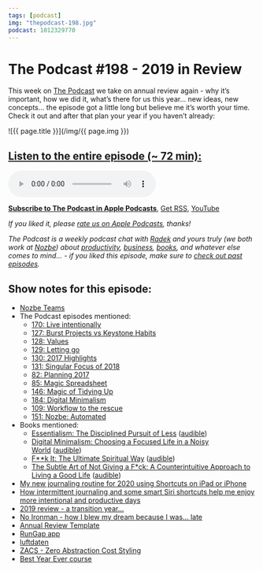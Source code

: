 ```yaml
---
tags: [podcast]
img: "thepodcast-198.jpg"
podcast: 1012329770
---
```


# The Podcast #198 - 2019 in Review

This week on [The Podcast][p] we take on annual review again - why it’s important, how we did it, what’s there for us this year... new ideas, new concepts... the episode got a little long but believe me it’s worth your time. Check it out and after that plan your year if you haven’t already:

<!--More-->

![{{ page.title }}](/img/{{ page.img }})

## [Listen to the entire episode (~ 72 min):][e]

<audio controls>
<source src="https://files.nozbe.com/podcast/198.mp3" type="audio/mpeg">
</audio>

**[Subscribe to The Podcast in Apple Podcasts][i]**, [Get RSS][rss], [YouTube][y]

*If you liked it, please [rate us on Apple Podcasts][i], thanks!*

*The Podcast is a weekly podcast chat with [Radek][r] and yours truly (we both work at [Nozbe][n]) about [productivity](/productivity), [business](/business), [books](/books), and whatever else comes to mind… - if you liked this episode, make sure to [check out past episodes](/podcast).*

## Show notes for this episode:

  * [Nozbe Teams](https://nozbe.com/teams/)
  * The Podcast episodes mentioned:
    * [170: Live intentionally](https://thepodcast.fm/170)
    * [127: Burst Projects vs Keystone Habits](https://thepodcast.fm/127)
    * [128: Values](https://thepodcast.fm/128)
    * [129: Letting go](https://thepodcast.fm/129)
    * [130: 2017 Highlights](https://thepodcast.fm/130)
    * [131: Singular Focus of 2018](https://thepodcast.fm/131)
    * [82: Planning 2017](https://thepodcast.fm/82)
    * [85: Magic Spreadsheet](https://thepodcast.fm/85)
    * [146: Magic of Tidying Up](https://thepodcast.fm/146)
    * [184: Digital Minimalism](https://thepodcast.fm/episodes/184)
    * [109: Workflow to the rescue](https://thepodcast.fm/109)
    * [151: Nozbe: Automated](https://thepodcast.fm/episodes/151)
  * Books mentioned:
    * [Essentialism: The Disciplined Pursuit of Less](https://www.amazon.com/Essentialism-Disciplined-Pursuit-Greg-McKeown/dp/0804137382/) ([audible](https://www.audible.com/pd/Essentialism-Audiobook/B00IWZ6XGA))
    * [Digital Minimalism: Choosing a Focused Life in a Noisy World](https://www.amazon.com/Digital-Minimalism-Choosing-Focused-Noisy/dp/0525536515/) ([audible](https://www.audible.com/pd/Digital-Minimalism-Audiobook/B07LGF8TCJ))
    * [F**k It: The Ultimate Spiritual Way](https://www.amazon.com/F-k-Ultimate-Spiritual-Way/dp/1401945996/) ([audible](https://www.audible.com/pd/F-k-It-Audiobook/B00IFLFF2Y))
    * [The Subtle Art of Not Giving a F*ck: A Counterintuitive Approach to Living a Good Life](https://www.amazon.com/Subtle-Art-Not-Giving-Counterintuitive/dp/0062457713/) ([audible](https://www.audible.com/pd/The-Subtle-Art-of-Not-Giving-a-F-ck-Audiobook/B01I28NFEE))
  * [My new journaling routine for 2020 using Shortcuts on iPad or iPhone](https://sliwinski.com/newjournal/)
  * [How intermittent journaling and some smart Siri shortcuts help me enjoy more intentional and productive days](https://sliwinski.com/journaling/)
  * [2019 review - a transition year...](https://sliwinski.com/2019/)
  * [No Ironman - how I blew my dream because I was... late](https://sliwinski.com/noiron/)
  * [Annual Review Template](https://nozbe.how/nf9bi)
  * [RunGap app](https://www.rungap.com/)
  * [luftdaten](https://luftdaten.info/)
  * [ZACS - Zero Abstraction Cost Styling](https://github.com/Nozbe/zacs)
  * [Best Year Ever course](https://bestyearever.me/course/?utm_source=direct)

[y]: https://michael.gratis/thepodcastyt
[rss]: http://thepodcast.fm/episodes?format=RSS
[e]: http://thepodcast.fm/episodes/198

[p]: https://michael.gratis/thepodcastfm
[n]: https://michael.gratis/nozbe
[r]: https://michael.gratis/radex
[i]: https://michael.gratis/thepodcast
[o]: https://michael.gratis/ipadonly


